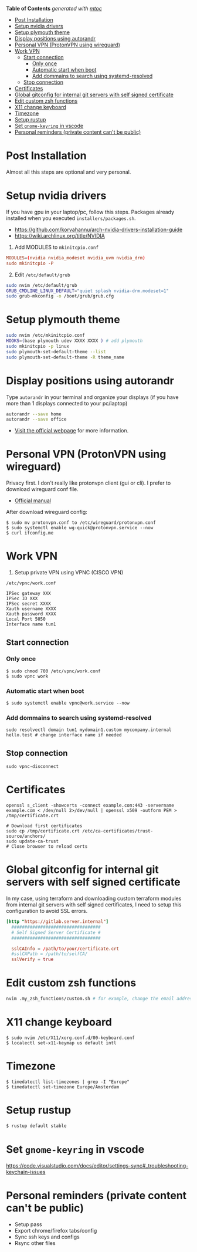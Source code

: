 <!-- START OF TOC !DO NOT EDIT THIS CONTENT MANUALLY-->
**Table of Contents**  *generated with [mtoc](https://github.com/containerscrew/mtoc)*
- [Post Installation](#post-installation)
- [Setup nvidia drivers](#setup-nvidia-drivers)
- [Setup plymouth theme](#setup-plymouth-theme)
- [Display positions using autorandr](#display-positions-using-autorandr)
- [Personal VPN (ProtonVPN using wireguard)](#personal-vpn-(protonvpn-using-wireguard))
- [Work VPN](#work-vpn)
  - [Start connection](#start-connection)
    - [Only once](#only-once)
    - [Automatic start when boot](#automatic-start-when-boot)
    - [Add dommains to search using systemd-resolved](#add-dommains-to-search-using-systemd-resolved)
  - [Stop connection](#stop-connection)
- [Certificates](#certificates)
- [Global gitconfig for internal git servers with self signed certificate](#global-gitconfig-for-internal-git-servers-with-self-signed-certificate)
- [Edit custom zsh functions](#edit-custom-zsh-functions)
- [X11 change keyboard](#x11-change-keyboard)
- [Timezone](#timezone)
- [Setup rustup](#setup-rustup)
- [Set `gnome-keyring` in vscode](#set-`gnome-keyring`-in-vscode)
- [Personal reminders (private content can't be public)](#personal-reminders-(private-content-can't-be-public))
<!-- END OF TOC -->
# Post Installation

Almost all this steps are optional and very personal.

# Setup nvidia drivers

If you have gpu in your laptop/pc, follow this steps. Packages already installed when you executed `installers/packages.sh`.

- https://github.com/korvahannu/arch-nvidia-drivers-installation-guide
- https://wiki.archlinux.org/title/NVIDIA

1. Add MODULES to `mkinitcpio.conf`

```conf
MODULES=(nvidia nvidia_modeset nvidia_uvm nvidia_drm)
sudo mkinitcpio -P
```

2. Edit `/etc/default/grub`

```bash
sudo nvim /etc/default/grub
GRUB_CMDLINE_LINUX_DEFAULT="quiet splash nvidia-drm.modeset=1"
sudo grub-mkconfig -o /boot/grub/grub.cfg
```

# Setup plymouth theme

```bash
sudo nvim /etc/mkinitcpio.conf
HOOKS=(base plymouth udev XXXX XXXX ) # add plymouth
sudo mkinitcpio -p linux
sudo plymouth-set-default-theme --list
sudo plymouth-set-default-theme -R theme_name
```

# Display positions using autorandr

Type `autorandr` in your terminal and organize your displays (if you have more than 1 displays connected to your pc/laptop)

```bash
autorandr --save home
autorandr --save office
```

* [Visit the official webpage](https://github.com/phillipberndt/autorandr) for more information.


# Personal VPN (ProtonVPN using wireguard)

Privacy first. I don't really like protonvpn client (gui or cli). I prefer to download wireguard conf file.

* [Official manual](https://protonvpn.com/support/wireguard-manual-linux/)

After download wireguard config:

```shell
$ sudo mv protonvpn.conf to /etc/wireguard/protonvpn.conf
$ sudo systemctl enable wg-quick@protonvpn.service --now
$ curl ifconfig.me
```

# Work VPN

1. Setup private VPN using VPNC (CISCO VPN)

`/etc/vpnc/work.conf`

```
IPSec gateway XXX
IPSec ID XXX
IPSec secret XXXX
Xauth username XXXX
Xauth password XXXX
Local Port 5050
Interface name tun1
```

## Start connection

### Only once

```shell
$ sudo chmod 700 /etc/vpnc/work.conf
$ sudo vpnc work
```

### Automatic start when boot

```shell
$ sudo systemctl enable vpnc@work.service --now
```

### Add dommains to search using systemd-resolved

```shell
sudo resolvectl domain tun1 mydomain1.custom mycompany.internal hello.test # change interface name if needed
```

## Stop connection

```shell
sudo vpnc-disconnect
```
# Certificates

```shell
openssl s_client -showcerts -connect example.com:443 -servername example.com < /dev/null 2>/dev/null | openssl x509 -outform PEM > /tmp/certificate.crt
```

```shell
# Download first certificates
sudo cp /tmp/certificate.crt /etc/ca-certificates/trust-source/anchors/
sudo update-ca-trust
# Close browser to reload certs
```
# Global gitconfig for internal git servers with self signed certificate

In my case, using terraform and downloading custom terraform modules from internal git servers with self signed certificates, I need to setup this configuration to avoid SSL errors.

```toml
[http "https://gitlab.server.internal"]
  ##################################
  # Self Signed Server Certificate #
  ##################################

  sslCAInfo = /path/to/your/certificate.crt
  #sslCAPath = /path/to/selfCA/
  sslVerify = true

```

# Edit custom zsh functions

```bash
nvim .my_zsh_functions/custom.sh # for example, change the email address of your company
```

# X11 change keyboard

```shell
$ sudo nvim /etc/X11/xorg.conf.d/00-keyboard.conf
$ localectl set-x11-keymap us default intl
```

# Timezone

```shell
$ timedatectl list-timezones | grep -I "Europe"
$ timedatectl set-timezone Europe/Amsterdam
```

# Setup rustup

```bash
$ rustup default stable
```

# Set `gnome-keyring` in vscode

https://code.visualstudio.com/docs/editor/settings-sync#_troubleshooting-keychain-issues


# Personal reminders (private content can't be public)

* Setup pass
* Export chrome/firefox tabs/config
* Sync ssh keys and configs
* Rsync other files
